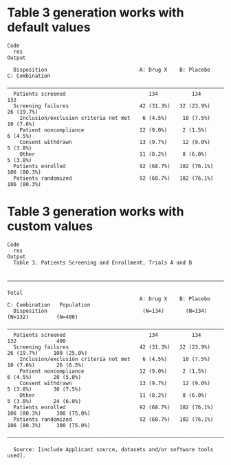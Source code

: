 # Table 3 generation works with default values

    Code
      res
    Output
                                                                                        
      Disposition                              A: Drug X    B: Placebo    C: Combination
      ——————————————————————————————————————————————————————————————————————————————————
      Patients screened                           134           134            132      
      Screening failures                       42 (31.3%)   32 (23.9%)      26 (19.7%)  
        Inclusion/exclusion criteria not met    6 (4.5%)     10 (7.5%)      10 (7.6%)   
        Patient noncompliance                  12 (9.0%)     2 (1.5%)        6 (4.5%)   
        Consent withdrawn                      13 (9.7%)     12 (9.0%)       5 (3.8%)   
        Other                                  11 (8.2%)     8 (6.0%)        5 (3.8%)   
      Patients enrolled                        92 (68.7%)   102 (76.1%)    106 (80.3%)  
      Patients randomized                      92 (68.7%)   102 (76.1%)    106 (80.3%)  

# Table 3 generation works with custom values

    Code
      res
    Output
      Table 3. Patients Screening and Enrollment, Trials A and B
      
      ————————————————————————————————————————————————————————————————————————————————————————————————
                                                                                              Total   
                                               A: Drug X    B: Placebo    C: Combination   Population 
      Disposition                               (N=134)       (N=134)        (N=132)         (N=400)  
      ————————————————————————————————————————————————————————————————————————————————————————————————
      Patients screened                           134           134            132             400    
      Screening failures                       42 (31.3%)   32 (23.9%)      26 (19.7%)     100 (25.0%)
        Inclusion/exclusion criteria not met    6 (4.5%)     10 (7.5%)      10 (7.6%)       26 (6.5%) 
        Patient noncompliance                  12 (9.0%)     2 (1.5%)        6 (4.5%)       20 (5.0%) 
        Consent withdrawn                      13 (9.7%)     12 (9.0%)       5 (3.8%)       30 (7.5%) 
        Other                                  11 (8.2%)     8 (6.0%)        5 (3.8%)       24 (6.0%) 
      Patients enrolled                        92 (68.7%)   102 (76.1%)    106 (80.3%)     300 (75.0%)
      Patients randomized                      92 (68.7%)   102 (76.1%)    106 (80.3%)     300 (75.0%)
      ————————————————————————————————————————————————————————————————————————————————————————————————
      
      Source: [include Applicant source, datasets and/or software tools used].

